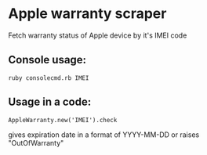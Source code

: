 # Apple warranty scraper
Fetch warranty status of Apple device by it's IMEI code

## Console usage:

`ruby consolecmd.rb IMEI`

## Usage in a code:

`AppleWarranty.new('IMEI').check`

gives expiration date in a format of YYYY-MM-DD or raises "OutOfWarranty" 
